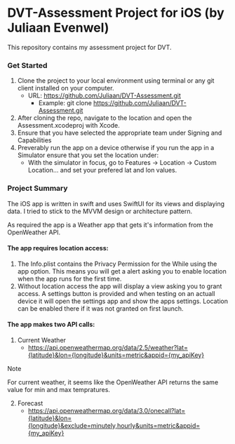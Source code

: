 # DVT-Assessment Project for iOS (by Juliaan Evenwel)

This repository contains my assessment project for DVT.

### Get Started
1. Clone the project to your local environment using terminal or any git client installed on your computer.
   - URL: https://github.com/Juliaan/DVT-Assessment.git
     - Example: git clone https://github.com/Juliaan/DVT-Assessment.git
2. After cloning the repo, navigate to the location and open the Assessment.xcodeproj with Xcode.
3. Ensure that you have selected the appropriate team under Signing and Capabilities
4. Preverably run the app on a device otherwise if you run the app in a Simulator ensure that you set the location under:
   - With the simulator in focus, go to Features -> Location -> Custom Location... and set your prefered lat and lon values.
  
### Project Summary
The iOS app is written in swift and uses SwiftUI for its views and displaying data. I tried to stick to the MVVM design or architecture pattern.

As required the app is a Weather app that gets it's information from the OpenWeather API.

#### The app requires location access:
1. The Info.plist contains the Privacy Permission for the While using the app option. This means you will get a alert asking you to enable location when the app runs for the first time.
2.  Without location access the app will display a view asking you to grant access. A settings button is provided and when testing on an actuall device it will open the settings app and show the apps settings. Location can be enabled there if it was not granted on first launch.

#### The app makes two API calls:
1. Current Weather
   - https://api.openweathermap.org/data/2.5/weather?lat={latitude}&lon={longitude}&units=metric&appid={my_apiKey}

> [!NOTE]
> For current weather, it seems like the OpenWeather API returns the same value for min and max tempratures.

2. Forecast
   - https://api.openweathermap.org/data/3.0/onecall?lat={latitude}&lon={longitude}&exclude=minutely,hourly&units=metric&appid={my_apiKey}
